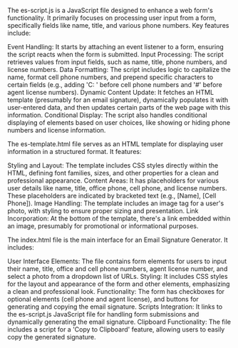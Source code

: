 The es-script.js is a JavaScript file designed to enhance a web form's functionality. It primarily focuses on processing user input from a form, specifically fields like name, title, and various phone numbers. Key features include:

Event Handling: It starts by attaching an event listener to a form, ensuring the script reacts when the form is submitted.
Input Processing: The script retrieves values from input fields, such as name, title, phone numbers, and license numbers.
Data Formatting: The script includes logic to capitalize the name, format cell phone numbers, and prepend specific characters to certain fields (e.g., adding 'C: ' before cell phone numbers and '#' before agent license numbers).
Dynamic Content Update: It fetches an HTML template (presumably for an email signature), dynamically populates it with user-entered data, and then updates certain parts of the web page with this information.
Conditional Display: The script also handles conditional displaying of elements based on user choices, like showing or hiding phone numbers and license information.

The es-template.html file serves as an HTML template for displaying user information in a structured format. It features:

Styling and Layout: The template includes CSS styles directly within the HTML, defining font families, sizes, and other properties for a clean and professional appearance.
Content Areas: It has placeholders for various user details like name, title, office phone, cell phone, and license numbers. These placeholders are indicated by bracketed text (e.g., [Name], [Cell Phone]).
Image Handling: The template includes an image tag for a user's photo, with styling to ensure proper sizing and presentation.
Link Incorporation: At the bottom of the template, there's a link embedded within an image, presumably for promotional or informational purposes.

The index.html file is the main interface for an Email Signature Generator. It includes:

User Interface Elements: The file contains form elements for users to input their name, title, office and cell phone numbers, agent license number, and select a photo from a dropdown list of URLs.
Styling: It includes CSS styles for the layout and appearance of the form and other elements, emphasizing a clean and professional look.
Functionality: The form has checkboxes for optional elements (cell phone and agent license), and buttons for generating and copying the email signature.
Scripts Integration: It links to the es-script.js JavaScript file for handling form submissions and dynamically generating the email signature.
Clipboard Functionality: The file includes a script for a 'Copy to Clipboard' feature, allowing users to easily copy the generated signature.
